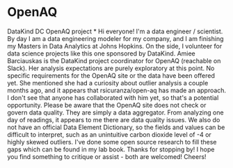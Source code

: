 # OpenAQ
DataKind DC OpenAQ project *
Hi everyone! I'm a data engineer / scientist. By day I am a data engineering modeler for my company, and I am finishing my Masters in Data Analytics at Johns Hopkins. On the side, I volunteer for data science projects like this one sponsored by DataKind. 
Amiee Barciauskas is the DataKind project coordinator for OpenAQ (reachable on Slack). Her analysis expectations are purely exploratory at this point. No specific requirements for the OpenAQ site or the data have been offered yet. She mentioned she had a curiosity about outlier analysis a couple months ago, and it appears that rsicuranza/open-aq has made an approach. I don't see that anyone has collaborated with him yet, so that's a potential opportunity.
Please be aware that the OpenAQ site does not check or govern data quality. They are simply a data aggregator. From analyzing one day of readings, it appears to me there are data quality issues. We also do not have an official Data Element Dictionary, so the fields and values can be difficult to interpret, such as an unintuitive carbon dioxide level of -4 or highly skewed outliers. I've done some open source research to fill these gaps which can be found in my lab book.
Thanks for stopping by! I hope you find something to critique or assist - both are welcomed! Cheers!

